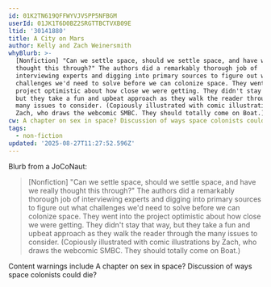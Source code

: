 ```yaml
---
id: 01K2TN619QFFWYVJVSPP5NFBGM
userId: 01JK1T6D0BZ2SRGTTBCTVXB09E
ltid: '30141880'
title: A City on Mars
author: Kelly and Zach Weinersmith
whyBlurb: >-
  [Nonfiction] "Can we settle space, should we settle space, and have we really
  thought this through?" The authors did a remarkably thorough job of
  interviewing experts and digging into primary sources to figure out what
  challenges we'd need to solve before we can colonize space. They went into the
  project optimistic about how close we were getting. They didn't stay that way,
  but they take a fun and upbeat approach as they walk the reader through the
  many issues to consider. (Copiously illustrated with comic illustrations by
  Zach, who draws the webcomic SMBC. They should totally come on Boat.)
cw: A chapter on sex in space? Discussion of ways space colonists could die?
tags:
  - non-fiction
updated: '2025-08-27T11:27:52.596Z'
---
```


Blurb from a JoCoNaut:

> [Nonfiction] "Can we settle space, should we settle space, and have we really
> thought this through?" The authors did a remarkably thorough job of
> interviewing experts and digging into primary sources to figure out what
> challenges we'd need to solve before we can colonize space. They went into the
> project optimistic about how close we were getting. They didn't stay that way,
> but they take a fun and upbeat approach as they walk the reader through the
> many issues to consider. (Copiously illustrated with comic illustrations by
> Zach, who draws the webcomic SMBC. They should totally come on Boat.)

Content warnings include A chapter on sex in space? Discussion of ways space
colonists could die?
